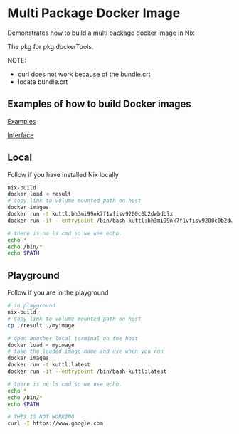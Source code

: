 # Multi Package Docker Image
Demonstrates how to build a multi package docker image in Nix

The pkg for pkg.dockerTools.

NOTE: 
* curl does not work because of the bundle.crt
* locate bundle.crt
## Examples of how to build Docker images
[Examples](https://github.com/NixOS/nixpkgs/blob/master/pkgs/build-support/docker/examples.nix)  

[Interface](https://github.com/NixOS/nixpkgs/blob/master/pkgs/build-support/docker/default.nix)

## Local
Follow if you have installed Nix locally
```sh
nix-build
docker load < result
# copy link to volume mounted path on host
docker images
docker run -t kuttl:bh3mi99nk7f1vfisv9200c0b2dwbdblx
docker run -it --entrypoint /bin/bash kuttl:bh3mi99nk7f1vfisv9200c0b2dwbdblx

# there is no ls cmd so we use echo.
echo *
echo /bin/*
echo $PATH
```

## Playground
Follow if you are in the playground
```sh
# in playground
nix-build
# copy link to volume mounted path on host
cp ./result ./myimage

# open another local terminal on the host
docker load < myimage
# take the loaded image name and use when you run
docker images
docker run -t kuttl:latest    
docker run -it --entrypoint /bin/bash kuttl:latest    

# there is no ls cmd so we use echo.
echo *
echo /bin/*
echo $PATH

# THIS IS NOT WORKING
curl -I https://www.google.com

```